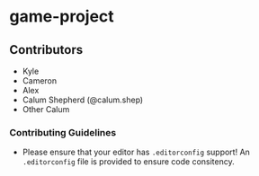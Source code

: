 # game-project

## Contributors
- Kyle
- Cameron
- Alex
- Calum Shepherd (@calum.shep)
- Other Calum

### Contributing Guidelines
- Please ensure that your editor has `.editorconfig` support! An `.editorconfig` file is provided to ensure code consitency.
